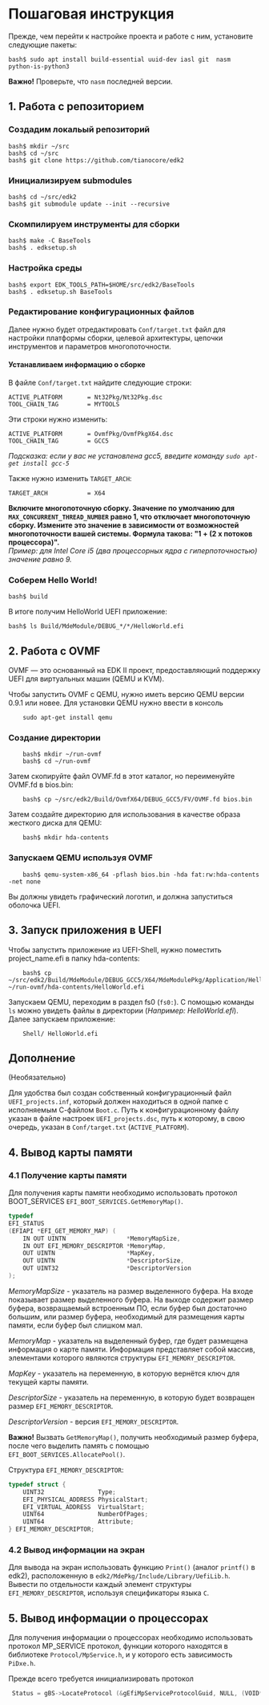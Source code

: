 # Пошаговая инструкция

Прежде, чем перейти к настройке проекта и работе с ним, установите следующие пакеты:

    bash$ sudo apt install build-essential uuid-dev iasl git  nasm  python-is-python3
    
**Важно!** Проверьте, что `nasm` последней версии.

## 1. Работа с репозиторием

### Создадим локальый репозиторий

    bash$ mkdir ~/src
    bash$ cd ~/src
    bash$ git clone https://github.com/tianocore/edk2  
    
### Инициализируем submodules

    bash$ cd ~/src/edk2
    bash$ git submodule update --init --recursive
    
### Скомпилируем инструменты для сборки

    bash$ make -C BaseTools
    bash$ . edksetup.sh  
    
### Настройка среды

    bash$ export EDK_TOOLS_PATH=$HOME/src/edk2/BaseTools
    bash$ . edksetup.sh BaseTools  
    
### Редактирование конфигурационных файлов

Далее нужно будет отредактировать `Conf/target.txt` файл для настройки платформы сборки, целевой архитектуры, цепочки инструментов и параметров многопоточности.

#### Устанавливаем информацию о сборке

В файле `Conf/target.txt` найдите следующие строки:
    
    ACTIVE_PLATFORM       = Nt32Pkg/Nt32Pkg.dsc
    TOOL_CHAIN_TAG        = MYTOOLS  
    
Эти строки нужно изменить:
    
    ACTIVE_PLATFORM       = OvmfPkg/OvmfPkgX64.dsc
    TOOL_CHAIN_TAG        = GCC5  
    
_Подсказка: если у вас не установлена gcc5, введите команду `sudo apt-get install gcc-5`_

Также нужно изменить `TARGET_ARCH`:

    TARGET_ARCH           = X64  
    
**Включите многопоточную сборку. Значение по умолчанию для `MAX_CONCURRENT_THREAD_NUMBER` равно 1, что отключает многопоточную сборку. Измените это значение в зависимости от возможностей многопоточности вашей системы. Формула такова: "1 + (2 x потоков процессора)".**  
_Пример: для Intel Core i5 (два процессорных ядра с гиперпоточностью) значение равно 9._

### Соберем Hello World!

    bash$ build  
    
В итоге получим HelloWorld UEFI приложение:

    bash$ ls Build/MdeModule/DEBUG_*/*/HelloWorld.efi  
    
## 2. Работа с OVMF

OVMF — это основанный на EDK II проект, предоставляющий поддержку UEFI для виртуальных машин (QEMU и KVM).

Чтобы запустить OVMF с QEMU, нужно иметь версию QEMU версии 0.9.1 или новее. Для установки QEMU нужно ввести в консоль
        
        sudo apt-get install qemu  
        
### Создание директории

        bash$ mkdir ~/run-ovmf
        bash$ cd ~/run-ovmf  
        
Затем скопируйте файл OVMF.fd в этот каталог, но переименуйте OVMF.fd в bios.bin:

        bash$ cp ~/src/edk2/Build/OvmfX64/DEBUG_GCC5/FV/OVMF.fd bios.bin  
        
Затем создайте директорию для использования в качестве образа жесткого диска для QEMU:

        bash$ mkdir hda-contents  
        
### Запускаем QEMU используя OVMF

        bash$ qemu-system-x86_64 -pflash bios.bin -hda fat:rw:hda-contents -net none  
        
Вы должны увидеть графический логотип, и должна запуститься оболочка UEFI.

## 3. Запуск приложения в UEFI

Чтобы запустить приложение из UEFI-Shell, нужно поместить project_name.efi в папку hda-contents:

        bash$ cp ~/src/edk2/Build/MdeModule/DEBUG_GCC5/X64/MdeModulePkg/Application/HelloWorld/HelloWorld/DEBUG/HelloWorld.efi ~/run-ovmf/hda-contents/HelloWorld.efi

Запускаем QEMU, переходим в раздел fs0 (`fs0:`). С помощью команды `ls` можно увидеть файлы в директории (_Например: HelloWorld.efi_). Далее запускаем приложение:

        Shell/ HelloWorld.efi

## Дополнение
(Необязательно)

Для удобства был создан собственный конфигурационный файл `UEFI_projects.inf`, который должен находиться в одной папке с исполняемым С-файлом `Boot.c`. Путь к конфигурационному файлу указан в файле настроек `UEFI_projects.dsc`, путь к которому, в свою очередь, указан в `Conf/target.txt` (`ACTIVE_PLATFORM`).
        
## 4. Вывод карты памяти

### 4.1 Получение карты памяти
Для получения карты памяти необходимо использовать протокол BOOT_SERVICES `EFI_BOOT_SERVICES.GetMemoryMap()`.

```C
typedef
EFI_STATUS
(EFIAPI *EFI_GET_MEMORY_MAP) (
    IN OUT UINTN                 *MemoryMapSize,
    IN OUT EFI_MEMORY_DESCRIPTOR *MemoryMap,
    OUT UINTN                    *MapKey,
    OUT UINTN                    *DescriptorSize,
    OUT UINT32                   *DescriptorVersion
);
 ```
*MemoryMapSize* - указатель на размер выделенного буфера. На входе показывает размер выделенного буфера. На выходе содержит размер буфера, возвращаемый встроенным ПО, если буфер был достаточно большим, или размер буфера, необходимый для размещения карты памяти, если буфер был слишком мал.

*MemoryMap* - указатель на выделенный буфер, где будет размещена информация о карте памяти. Информация представляет собой массив, элементами которого являются структуры `EFI_MEMORY_DESCRIPTOR`.

*MapKey* - указатель на переменную, в которую вернётся ключ для
текущей карты памяти.

*DescriptorSize* - указатель на переменную, в которую будет возвращен размер `EFI_MEMORY_DESCRIPTOR`.

*DescriptorVersion* - версия `EFI_MEMORY_DESCRIPTOR`.

**Важно!** Вызвать `GetMemoryMap()`, получить необходимый размер буфера, после чего выделить память с помощью `EFI_BOOT_SERVICES.AllocatePool()`.

Структура `EFI_MEMORY_DESCRIPTOR`:

```C
typedef struct {
    UINT32               Type;
    EFI_PHYSICAL_ADDRESS PhysicalStart;
    EFI_VIRTUAL_ADDRESS  VirtualStart;
    UINT64               NumberOfPages;
    UINT64               Attribute;
} EFI_MEMORY_DESCRIPTOR;
```

### 4.2 Вывод информации на экран
Для вывода на экран использовать функцию `Print()` (аналог `printf()` в edk2), расположенную в `edk2/MdePkg/Include/Library/UefiLib.h`.
Вывести по отдельности каждый элемент структуры `EFI_MEMORY_DESCRIPTOR`, используя спецификаторы языка `C`.

## 5. Вывод информации о процессорах

Для получения информации о процессорах необходимо использовать протокол MP_SERVICE протокол, функции которого находятся в библиотеке `Protocol/MpService.h`, и у которого есть зависимость `PiDxe.h`.

Прежде всего требуется инициализировать протокол

```C
 Status = gBS->LocateProtocol (&gEfiMpServiceProtocolGuid, NULL, (VOID**)&MP);
 ```
